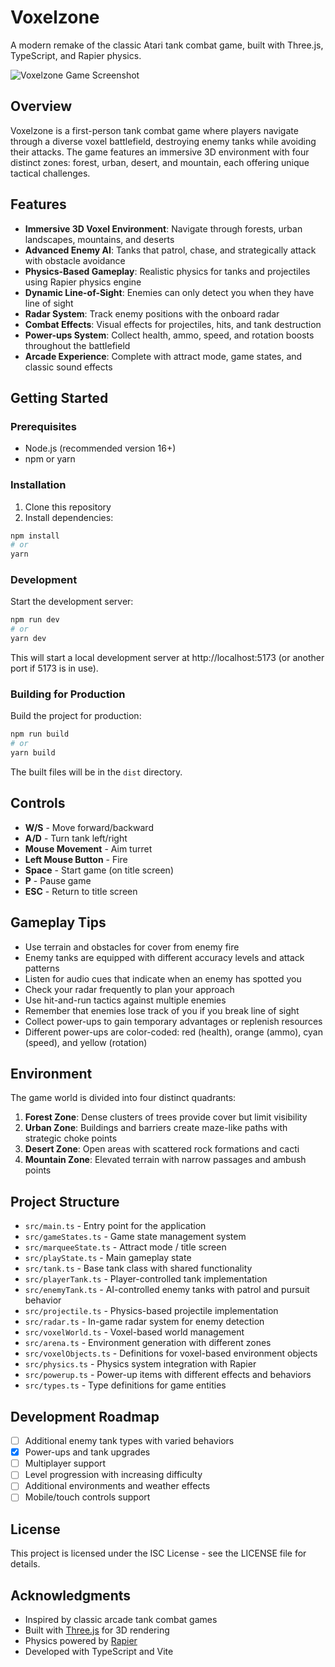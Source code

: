 # Voxelzone

A modern remake of the classic Atari tank combat game, built with Three.js, TypeScript, and Rapier physics.

![Voxelzone Game Screenshot](https://placeholder-for-screenshot.png)

## Overview

Voxelzone is a first-person tank combat game where players navigate through a diverse voxel battlefield, destroying enemy tanks while avoiding their attacks. The game features an immersive 3D environment with four distinct zones: forest, urban, desert, and mountain, each offering unique tactical challenges.

## Features

- **Immersive 3D Voxel Environment**: Navigate through forests, urban landscapes, mountains, and deserts
- **Advanced Enemy AI**: Tanks that patrol, chase, and strategically attack with obstacle avoidance
- **Physics-Based Gameplay**: Realistic physics for tanks and projectiles using Rapier physics engine
- **Dynamic Line-of-Sight**: Enemies can only detect you when they have line of sight
- **Radar System**: Track enemy positions with the onboard radar
- **Combat Effects**: Visual effects for projectiles, hits, and tank destruction
- **Power-ups System**: Collect health, ammo, speed, and rotation boosts throughout the battlefield
- **Arcade Experience**: Complete with attract mode, game states, and classic sound effects

## Getting Started

### Prerequisites

- Node.js (recommended version 16+)
- npm or yarn

### Installation

1. Clone this repository
2. Install dependencies:
```bash
npm install
# or
yarn
```

### Development

Start the development server:
```bash
npm run dev
# or
yarn dev
```

This will start a local development server at http://localhost:5173 (or another port if 5173 is in use).

### Building for Production

Build the project for production:
```bash
npm run build
# or
yarn build
```

The built files will be in the `dist` directory.

## Controls

- **W/S** - Move forward/backward
- **A/D** - Turn tank left/right
- **Mouse Movement** - Aim turret
- **Left Mouse Button** - Fire
- **Space** - Start game (on title screen)
- **P** - Pause game
- **ESC** - Return to title screen

## Gameplay Tips

- Use terrain and obstacles for cover from enemy fire
- Enemy tanks are equipped with different accuracy levels and attack patterns
- Listen for audio cues that indicate when an enemy has spotted you
- Check your radar frequently to plan your approach
- Use hit-and-run tactics against multiple enemies
- Remember that enemies lose track of you if you break line of sight
- Collect power-ups to gain temporary advantages or replenish resources
- Different power-ups are color-coded: red (health), orange (ammo), cyan (speed), and yellow (rotation)

## Environment

The game world is divided into four distinct quadrants:

1. **Forest Zone**: Dense clusters of trees provide cover but limit visibility
2. **Urban Zone**: Buildings and barriers create maze-like paths with strategic choke points
3. **Desert Zone**: Open areas with scattered rock formations and cacti
4. **Mountain Zone**: Elevated terrain with narrow passages and ambush points

## Project Structure

- `src/main.ts` - Entry point for the application
- `src/gameStates.ts` - Game state management system
- `src/marqueeState.ts` - Attract mode / title screen
- `src/playState.ts` - Main gameplay state
- `src/tank.ts` - Base tank class with shared functionality
- `src/playerTank.ts` - Player-controlled tank implementation
- `src/enemyTank.ts` - AI-controlled enemy tanks with patrol and pursuit behavior
- `src/projectile.ts` - Physics-based projectile implementation
- `src/radar.ts` - In-game radar system for enemy detection
- `src/voxelWorld.ts` - Voxel-based world management
- `src/arena.ts` - Environment generation with different zones
- `src/voxelObjects.ts` - Definitions for voxel-based environment objects
- `src/physics.ts` - Physics system integration with Rapier
- `src/powerup.ts` - Power-up items with different effects and behaviors
- `src/types.ts` - Type definitions for game entities

## Development Roadmap

- [ ] Additional enemy tank types with varied behaviors
- [x] Power-ups and tank upgrades
- [ ] Multiplayer support
- [ ] Level progression with increasing difficulty
- [ ] Additional environments and weather effects
- [ ] Mobile/touch controls support

## License

This project is licensed under the ISC License - see the LICENSE file for details.

## Acknowledgments

- Inspired by classic arcade tank combat games
- Built with [Three.js](https://threejs.org/) for 3D rendering
- Physics powered by [Rapier](https://rapier.rs/)
- Developed with TypeScript and Vite